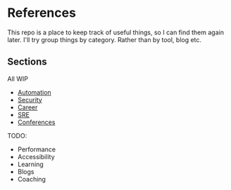 # References

This repo is a place to keep track of useful things, so I can find them again later.
I'll try group things by category. Rather than by tool, blog etc.

## Sections
All WIP

- [Automation][1]
- [Security][2]
- [Career][3]
- [SRE][4]
- [Conferences][5]

TODO:
- Performance
- Accessibility
- Learning
- Blogs
- Coaching



[1]: automation.md
[2]: security.md
[3]: career.md
[4]: sre.md
[5]: conferences.md

